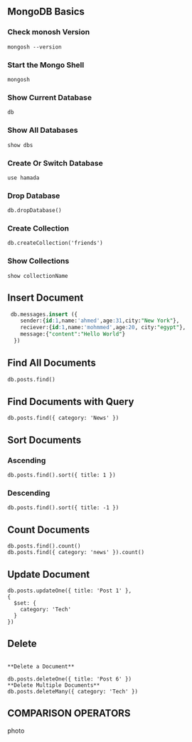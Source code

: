 ## MongoDB Basics
### Check monosh Version
``` mongosh --version ```

### Start the Mongo Shell
``` mongosh ```

### Show Current Database
```db ```

### Show All Databases
``` show dbs ``` 

### Create Or Switch Database
 ``` use hamada ``` 

### Drop Database
 ``` db.dropDatabase() ``` 

### Create Collection
 ``` db.createCollection('friends') ``` 

### Show Collections
 ``` show collectionName ```
## Insert Document

``` sql
 db.messages.insert ({ 
    sender:{id:1,name:'ahmed',age:31,city:"New York"}, 
    reciever:{id:1,name:'mohmmed',age:20, city:"egypt"},
    message:{"content":"Hello World"}
  })
```

## Find All Documents
``` sql
db.posts.find()
```

## Find Documents with Query

``` 
db.posts.find({ category: 'News' })
```

## Sort Documents
### Ascending
```
db.posts.find().sort({ title: 1 })
```
### Descending
```
db.posts.find().sort({ title: -1 })
```
## Count Documents
```
db.posts.find().count()
db.posts.find({ category: 'news' }).count()
```
## Update Document
```
db.posts.updateOne({ title: 'Post 1' },
{
  $set: {
    category: 'Tech'
  }
})
```
## Delete
```

**Delete a Document**

db.posts.deleteOne({ title: 'Post 6' })
**Delete Multiple Documents**
db.posts.deleteMany({ category: 'Tech' })
```

## COMPARISON OPERATORS
photo 



 
